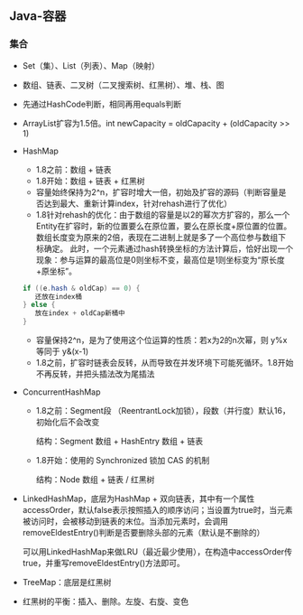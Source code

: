 ## Java-容器

### 集合

- Set（集）、List（列表）、Map（映射）

- 数组、链表、二叉树（二叉搜索树、红黑树）、堆、栈、图

- 先通过HashCode判断，相同再用equals判断

- ArrayList扩容为1.5倍。int newCapacity = oldCapacity + (oldCapacity >> 1)

- HashMap

    - 1.8之前：数组 + 链表
    - 1.8开始：数组 + 链表 + 红黑树
    - 容量始终保持为2^n，扩容时增大一倍，初始及扩容的源码（判断容量是否达到最大、重新计算index，针对rehash进行了优化）
    - 1.8针对rehash的优化：由于数组的容量是以2的幂次方扩容的，那么一个Entity在扩容时，新的位置要么在原位置，要么在原长度+原位置的位置。数组长度变为原来的2倍，表现在二进制上就是多了一个高位参与数组下标确定。
      此时，一个元素通过hash转换坐标的方法计算后，恰好出现一个现象：参与运算的最高位是0则坐标不变，最高位是1则坐标变为“原长度+原坐标”。
  ``` java
  if ((e.hash & oldCap) == 0) {
     还放在index桶
  } else {
     放在index + oldCap新桶中
  }
  ```
    - 容量保持2^n，是为了使用这个位运算的性质：若x为2的n次幂，则 y%x 等同于 y&(x-1)
    - 1.8之前，扩容时链表会反转，从而导致在并发环境下可能死循环。1.8开始不再反转，并把头插法改为尾插法

- ConcurrentHashMap

    - 1.8之前：Segment段 （ReentrantLock加锁），段数（并行度）默认16，初始化后不会改变

      结构：Segment 数组 + HashEntry 数组 + 链表

    - 1.8开始：使用的 Synchronized 锁加 CAS 的机制

      结构：Node 数组 + 链表 / 红黑树

- LinkedHashMap，底层为HashMap + 双向链表，其中有一个属性accessOrder，默认false表示按照插入的顺序访问；当设置为true时，当元素被访问时，会被移动到链表的末位。当添加元素时，会调用removeEldestEntry()判断是否要删除头部的元素（默认是不删除的）

  可以用LinkedHashMap来做LRU（最近最少使用），在构造中accessOrder传true，并重写removeEldestEntry()方法即可。

- TreeMap：底层是红黑树

- 红黑树的平衡：插入、删除。左旋、右旋、变色

